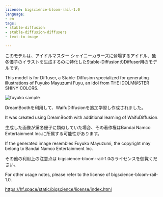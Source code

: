 ```yaml
---
license: bigscience-bloom-rail-1.0
language:
- en
tags:
- stable-diffusion
- stable-diffusion-diffusers
- text-to-image

---
```


このモデルは、アイドルマスター シャイニーカラーズに登場するアイドル、黛冬優子のイラストを生成するのに特化したStable-DiffusionのDiffuser用のモデルです。

This model is for Diffuser, a Stable-Diffusion specialized for generating illustrations of Fuyuko Mayuzumi Fuyu, an idol from THE iDOLM@STER SHINY COLORS.

![fuyuko sample](http://drive.google.com/uc?export=view&id=1-ir_muy_AFDPv2OCidKCiVmGtHpcNJK_)

DreamBoothを利用して、WaifuDiffusionを追加学習し作成されました。

It was created using DreamBooth with additional learning of WaifuDiffusion.

生成した画像が黛冬優子に類似していた場合、その著作権はBandai Namco Entertainment Inc.に所属する可能性があります。

If the generated image resembles Fuyuko Mayuzumi, the copyright may belong to Bandai Namco Entertainment Inc.

その他の利用上の注意点は bigscience-bloom-rail-1.0のライセンスを御覧ください。

For other usage notes, please refer to the license of bigscience-bloom-rail-1.0.

https://hf.space/static/bigscience/license/index.html
